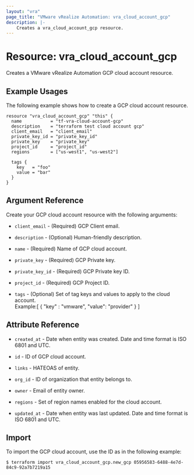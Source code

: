 ```yaml
---
layout: "vra"
page_title: "VMware vRealize Automation: vra_cloud_account_gcp"
description: |-
    Creates a vra_cloud_account_gcp resource.
---
```


# Resource: vra\_cloud\_account\_gcp

Creates a VMware vRealize Automation GCP cloud account resource.

## Example Usages

The following example shows how to create a GCP cloud account resource.

```hcl
resource "vra_cloud_account_gcp" "this" {
  name           = "tf-vra-cloud-account-gcp"
  description    = "terraform test cloud account gcp"
  client_email   = "client_email"
  private_key_id = "private_key_id"
  private_key    = "private_key"
  project_id     = "project_id"
  regions        = ["us-west1", "us-west2"]

  tags {
    key   = "foo"
    value = "bar"
  }
}
```

## Argument Reference

Create your GCP cloud account resource with the following arguments:

* `client_email` - (Required) GCP Client email.

* `description` - (Optional) Human-friendly description.

* `name` - (Required) Name of GCP cloud account.

* `private_key` - (Required) GCP Private key.

* `private_key_id` - (Required) GCP Private key ID.

* `project_id` - (Required) GCP Project ID.

* `tags` - (Optional) Set of tag keys and values to apply to the cloud account.  
Example:[ { "key" : "vmware", "value": "provider" } ]

## Attribute Reference

* `created_at` - Date when entity was created. Date and time format is ISO 6801 and UTC.

* `id` - ID of GCP cloud account.

* `links` - HATEOAS of entity.

* `org_id` - ID of organization that entity belongs to.

* `owner` - Email of entity owner.

* `regions` - Set of region names enabled for the cloud account.

* `updated_at` - Date when entity was last updated. Date and time format is ISO 6801 and UTC.


## Import

To import the GCP cloud account, use the ID as in the following example:

`$ terraform import vra_cloud_account_gcp.new_gcp 05956583-6488-4e7d-84c9-92a7b7219a15`